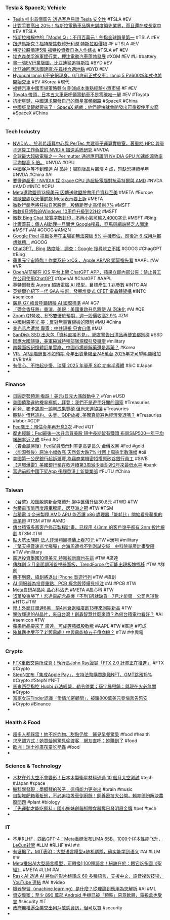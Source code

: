 ### Tesla & SpaceX; Vehicle
- [Tesla 推出首個廣告 透過客戶見證 Tesla 安全性](https://today.line.me/hk/v2/article/BE8vzg0) #TSLA #EV
- [比對手要高出 20％！特斯拉電動車品牌忠誠度領先業界，而且還在成長當中](https://www.ddcar.com.tw/article/35279) #EV #TSLA
- [特斯拉襁褓中的「Model Q」：不用百萬元！劍指全球銷量第一](https://technews.tw/2023/05/23/tesla-model-q/) #TSLA #EV
- [跟進馬斯克？福特聚焦軟體升利潤 特斯拉股價嗨](https://today.line.me/tw/v2/article/BE8v3gW) #F #TSLA #EV
- [特斯拉股價連5漲 福特投資者日為人作嫁衣](https://news.cnyes.com/news/id/5187804) #TSLA #F #EV
- [埃克森美孚進軍鋰行業，押注電動汽車蓬勃發展](https://cn.wsj.com/articles/埃克森美孚進軍鋰行業-押注電動汽車蓬勃發展-7f4c2abc) #XOM #EV #Li #battery
- [畫一張EV行業版圖，比亞迪猛追特斯拉](https://zh.cn.nikkei.com/columnviewpoint/column/52413-2023-05-23-05-00-05.html) #BYD #EV
- [比亞迪回應法國建廠:在尋找合適地點](https://m.cnyes.com/news/id/5187345) #BYD #EV
- [Hyundai Ioniq 6車安網現身，6月底前正式交車，Ioniq 5 EV600新年式也將開始交車](https://news.u-car.com.tw/news/article/74949) #EV #Korea #現代
- [福特汽車中國市場策略轉向 刪減成本重點經驗小眾市場](https://m.cnyes.com/news/id/5187218) #F #EV
- [Toyota 帶頭，日本五大車廠呼籲電動車不是零碳唯一解](https://technews.tw/2023/05/23/toyota-japan-company-bet-alternative-than-bev/) #EV #Toyota
- [抗衡星鏈，中國謀求開發自己的衛星寬頻網路](https://technews.tw/2023/05/23/china-seeks-to-develop-satellite-broadband-network/) #SpaceX #China
- [中國版星鏈就要來了！SpaceX 總裁：他們很快就會開發出可重複使用火箭](https://www.inside.com.tw/article/31713-china-version-of-starlink) #SpaceX #China
-
### Tech Industry
- [NVIDIA 、於利希超算中心與 PerTec 共建量子運算實驗室，著重於 HPC 與量子運算工作負載的 NVIDIA 加速系統研究](https://www.cool3c.com/article/193790) #NVDA
- [全球最大超級電腦之一 Perlmutter 通過應用證明 NVIDIA GPU 加速能源效率平均提高 5 倍。](https://news.xfastest.com/nvidia/128030/perlmutter-nvidia-gpu/) #NVDA #GPU
- [中國客戶等不到輝達 AI 晶片！閹割版晶片飆漲 4 成，短缺恐持續半年](https://technews.tw/2023/05/23/nvidia-ai-gpu-demand-blows-up/) #NVDA #China #AI
- [要彎道超車！NVIDIA 採 Grace CPU 造超級電腦對抗英特爾與 AMD](https://technews.tw/2023/05/22/nvidia-adopts-grace-cpu-to-build-supercomputer-to-compete-with-intel-and-amd/) #NVDA #AMD #INTC #CPU
- [Meta遭歐盟罰13億美元 因傳送歐盟臉書用戶資料至美](https://udn.com/news/story/6811/7182452) #META #Europe
- [被歐盟處以天價罰款 Meta表示要上訴](https://www.epochtimes.com/b5/23/5/22/n14001839.htm) #META
- [微軟行銷老將狂拋自家股票，股價距歷史高僅剩 7%](https://technews.tw/2023/05/23/microsoft-exec-continues-to-dump-stock/) #MSFT
- [微軟6月將強迫Windows 10用戶升級到22H2](https://www.ithome.com.tw/news/156996) #MSFT
- [微軟 Bing Chat 放寬字數封印，不再小氣可輸入4000字元](https://www.techbang.com/posts/106429-microsoft-bing-chat-is-no-longer-stingy-and-the-word-limit-is) #MSFT #Bing
- [比爾蓋茲：個人AI助理一旦問世 Google搜尋、亞馬遜網站將乏人問津](https://news.cnyes.com/news/id/5187805) #MSFT #AI #GOOG #AMZN
- [Google Pixel 拼戰多年在主場卻無法突破 5% 手機市佔，然後近 6 成用戶都想跳槽...](https://www.kocpc.com.tw/archives/492674) #GOOG
- [ChatGPT、Bing 熱度降，調查：Google 搜尋屹立不搖](https://technews.tw/2023/05/23/alphabet-stock-has-more-upside-as-google-search-still-has-advantages-over-chatgpt/) #GOOG #ChagGPT #Bing
- [蘋果元宇宙降臨！作業系統 xrOS 、Apple AR/VR 頭盔搶先看](https://www.blocktempo.com/apple-metaverse-xros-and-ar-vr-headset/) #AAPL #AV #VR
- [OpenAI前腳在 iOS 平台上架 ChatGPT APP，蘋果立即內部公告：禁止員工在公司使用ChatGPT](https://www.techbang.com/posts/106419-apple-restricted-employees-access-to-external-ai-tools-such) #OpenAI #ChatGPT #AAPL
- [英特爾發表 Aurora 超級電腦 AI 模型，目標產生 1 兆參數](https://technews.tw/2023/05/23/aurora-genai/) #INTC #AI
- [英特爾介紹下一代 GAA 技術，發展堆疊式 CFET 電晶體架構](https://technews.tw/2023/05/23/intel-stacked-cfet-transistor-architecture/) #INTC #semicon
- [廣島 G7 峰會呼籲研擬 AI 國際標準](https://www.inside.com.tw/article/31703-g7-ai) #AI #G7
- [「鬱金香狂熱」重演，美銀：美國重啟升息將使 AI 泡沫化](https://finance.technews.tw/2023/05/22/ai-is-a-baby-bubble/) #AI #QE
- [Zoom Q1營收、EPS雙優於預期，週一股價收高2.9%](https://tw.news.yahoo.com/zoom-q1營收-eps雙優於預期-週-股價收高2-011706024.html) #ZM
- [中國封殺美光 美：反對無事實根據的限制](https://www.dw.com/zh/中國封殺美光-美反對無事實根據的限制/a-65693360) #MU #China
- [美光芯片遭禁 專家：中共短視 只會自傷](https://www.epochtimes.com/b5/23/5/22/n14002017.htm) #MU
- [SanDisk SSD 出大包「資料直接不見」，網友警告出清品再便宜都別碰](https://www.kocpc.com.tw/archives/492653) #SSD
- [因應大國競爭，美軍縮減特種部隊規模引發爭辯](https://technews.tw/2023/05/23/us-army-aims-to-reduce-10-to-20-special-forces/) #military
- [南韓面板記憶體訂單雪崩，中國市場是解藥還是毒藥？](https://technews.tw/2023/05/23/how-the-world-views-the-chinese-market/) #Korea
- [VR、AR高階銷售不如預期 今年出貨量降至745萬台 2025年才可望明顯增加](https://m.cnyes.com/news/id/5187321) #VR #AR
- [有信心、不怕起步慢，瑞薩 2025 年量產 SiC 功率半導體](https://technews.tw/2023/05/22/renesas-electronics-2025-sic/) #SiC #Japan
-
### Finance
- [日圓走勢預測∶看跌！美元/日元大漲啟動中？](https://www.dailyfxasia.com/cn/outlook/20230522-4727.html) #Yen #USD
- [美國債務違約機率極低，拜登：我們不是遊手好閒的國家](https://technews.tw/2023/05/23/us-in-debt-crisis/) #Treasuries
- [拜登、麥卡錫周一談判成果豐碩 但尚未達協議](https://news.cnyes.com/news/id/5187801) #Treasuries
- [觀點》債務違約、失業、GDP放緩..美國真能避免經濟衰退嗎？](https://www.blocktempo.com/can-america-really-avoid-a-recession/) #Treasuries #labor #GDP
- [Fed鷹王：預估今年再升息2次](https://news.cnyes.com/news/id/5187799) #Fed #QT
- [歷史經驗：Fed最後一次升息買美股 短中長期皆有賺頭 布局S&P500一年平均報酬率近２成](https://news.cnyes.com/news/id/5188113) #Fed #QT
- [〈貴金屬盤後〉Fed官員暗示利率更高更長久 金價收黑](https://news.cnyes.com/news/id/5187800) #Fed #gold
- [〈能源盤後〉原油小幅收高 天然氣大跌7% 吐回上周逾半數漲幅](https://news.cnyes.com/news/id/5187750) #oil
- [美國第一公民銀行起訴滙豐,為竊商業機密招攬原矽谷銀行員工](https://m.cnyes.com/news/id/5188230) #SIVB
- [【連環爆雷】美國銀行業存款連續第3周減少並創近2年來最低水平](https://m.cnyes.com/news/id/5187328) #bank
- [富途前腳中國下架App 後腳香港上新營業部](https://news.cnyes.com/news/id/5188429) #FUTU #China
-
### Taiwan
- [〈台幣〉股匯脫鉤新台幣續升 盤中匯價升破30.6元](https://m.cnyes.com/news/id/5186933) #TWD #TW
- [台積電市值再度超車騰訊，居亞洲之冠](https://technews.tw/2023/05/23/tsmc-surpasses-tencent-in-market-value/) #TW #TSM
- [台積電 4 奈米製程 AMD APU 能否讓 x86 處理器「能耗比」開始看見蘋果的車尾燈](https://technews.tw/2023/05/23/tsma-4nm-amd-apu/) #TSM #TW #AMD
- [傳台積電多家客戶修正製程計畫，已採用 4/3nm 的客戶幾乎都有 2nm 投片規劃](https://www.techbang.com/posts/106439-it-is-reported-that-many-tsmc-customers-have-revised-their) #TSM #TW
- [點火航太族群 法人評漢翔目標價上看70元](https://ctee.com.tw/news/stocks/868087.html) #TW #漢翔 #military
- [「擎天極音速巡弋飛彈」台海周遭找不到測試空域　中科院量產計畫受阻](https://today.line.me/tw/v2/article/vXnP2y8) #TW #military
- [廣達投資墨國10億美元 特斯拉新廠也在這](https://ctee.com.tw/news/tech/868482.html) #TW #廣達
- [傳群創 5 月全面調漲監視器面板，TrendForce 估可能出現板塊挪移](https://technews.tw/2023/05/22/panel-prices-in-may-h2-innolux/) #TW #群創
- [賺不到錢，緯創將退出 iPhone 製造行列](https://finance.technews.tw/2023/05/23/wistron-iphone/) #TW #緯創
- [AI 伺服器為投資重點，PCB 概念股陸續見挹注](https://technews.tw/2023/05/23/pcb-concept-stocks/) #AI #PCB #TW
- [Meta自研AI晶片 晶心科沾光](https://ctee.com.tw/news/tech/868393.html) #META #晶心科 #TW
- [15萬股東哭了！宏達電紀念品爆「不到1週就缺貨」7月才能領　公司急道歉](https://today.line.me/tw/v2/article/YaeZRRP) #HTC #TW
- [慘！外銷訂單連8黑　前4月衰退幅度創13年來同期新高](https://tw.nextapple.com/finance/20230522/B3AC218C0A67CE2D73F245D41A4F9BB0) #TW
- [擊敗輝達的AI晶片，來自台灣！創鑫智慧什麼來頭？為何台積電也看好？](https://www.bnext.com.tw/article/75340/neuchips-ai) #AI #semicon #TW
- [蘋果新品要來了 廣達、可成等蘋概股歡騰](https://ctee.com.tw/news/stocks/868270.html) #AAPL #TW #廣達 #可成
- [陳其邁也受不了老舊電網！中興電能搶五千億商機？](https://www.gvm.com.tw/article/102859) #TW #中興電
-
### Crypto
- [FTX重啟交易所成真！執行長John Ray證實「FTX 2.0 計畫正在推進」](https://www.blocktempo.com/restart-exchange-ftx-2-0-is-on-the-road-commited-by-john-ray-iii/) #FTX #Crypto
- [StepN宣布「集成Apple Pay」，支持法幣購買跑鞋NFT、GMT跳漲15%](https://www.blocktempo.com/stepn-integrates-with-apple-pay-payment-channels/) #Crypto #StepN #NFT
- [馬來西亞指控 Huobi 非法經營，勒令停業；孫宇晨甩鍋：與現在火必無關](https://www.blocktempo.com/malaysia-says-huobi-global-must-cease-operations/) #Crypto
- [富家女玩Tinder認識「愛情加密顧問」，被騙800萬美元竟惱羞告幣安](https://www.blocktempo.com/binance-won-dismissal-from-a-texas-woman-8-million-tinder-scam-suit/) #Crypto #Binance
-
### Health & Food
- [超多人都踩雷！她不吃炸物、甜點仍胖　醫見早餐驚呆](https://today.line.me/tw/v2/article/8n8VMoK) #food #health
- [求烹調方式！她買蛤蜊驚見偷渡客　網友直呼：妳賺到了](https://today.line.me/tw/v2/article/608Xajv) #food
- [歐洲｜瑞士推廣孩童吃昆蟲](https://ctee.com.tw/bookstore/world-news/865114.html) #food
-
### Science & Technology
- [木材在外太空不會變形！日本木製衛星材料通過 10 個月太空測試](https://technews.tw/2023/05/22/magnolia-wood-satellite-lignosat/) #tech #Japan #space
- [腦科學發現：學鋼琴的孩子，這項能力更突出](https://www.leaderkid.com.tw/2023/04/25/piano/) #brain #music
- [自製堆肥箱養蚯蚓，不必追垃圾車倒廚餘！飼養密技大公開，賴亦德盼解決農廢問題](https://www.newsmarket.com.tw/blog/185876/) #plant #biology
- [「先運動才能吃飼料」國小姊妹創貓抓餵食器奪日發明展金牌](https://news.pts.org.tw/article/638011) #pet #tech
-
### IT
- [不用RLHF，匹敌GPT-4！Meta重磅发布LIMA 65B，1000个样本性能飞升，LeCun转赞](https://www.51cto.com/article/755462.html) #LLM #RLHF #AI #☆
- [有证据了，MIT表明：大型语言模型≠随机鹦鹉，确实能学到语义](https://zhuanlan.zhihu.com/p/631239214) #AI #LLM #☆
- [Meta推出AI大型語言模型，可轉換1,100種語言！秘訣在於：餵它吃多國《聖經》](https://www.bnext.com.tw/article/75345/meta-ai-llm-language) #META #LLM #AI
- [Rask AI 透過 AI 將你的影片翻譯成 60 多種語言，支援中文、語音複製技術、YouTube 連結](https://www.kocpc.com.tw/archives/492689) #AI #video
- [機器學習（machine learning）是什麼？從理論到應用為您解析](https://www.inside.com.tw/article/31623-what-is-machinelearning) #AI #ML
- [資安專家：至少 890 萬部 Android 手機已被「預裝」惡意軟體，電視盒也受害](https://www.inside.com.tw/article/31709-android-phones-and-tv-boxes-laced-with-malware) #security #IT
- [政府無權逼企業交出用戶敏感資訊，但可以買](https://technews.tw/2023/05/22/the-government-will-buy-ur-data/) #security
-
